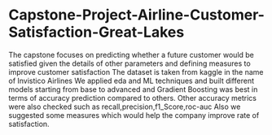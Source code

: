 # Capstone-Project-Airline-Customer-Satisfaction-Great-Lakes
The capstone focuses on predicting whether a future customer would be satisfied given the details of other parameters and defining measures to improve customer satisfaction
The dataset is taken from kaggle in the name of Invistico Airlines
We applied eda and ML techniques and built different models starting from base to advanced and Gradient Boosting was best in terms of accuracy prediction compared to others.
Other accuracy metrics were also checked such as recall,precision,f1_Score,roc-auc
Also we suggested some measures which would help the company improve rate of satisfaction.
